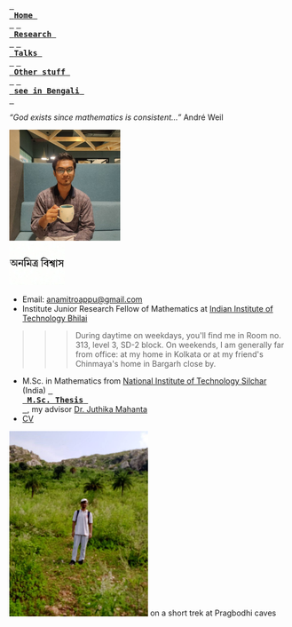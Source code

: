 [<kbd> <br> **Home** <br> </kbd>](README.md) [<kbd> <br> **Research** <br> </kbd>](research.md) [<kbd> <br> **Talks** <br> </kbd>](talks.md) [<kbd> <br> **Other stuff** <br> </kbd>](hobbies.md) [<kbd> <br> **see in Bengali** <br> </kbd>](bn.md)

*“God exists since mathematics is consistent...”* André Weil

<img src="picture.jpg" alt="drawing" width="200"/><br><img src="name3.jpg" alt="drawing" width="100"/>

- Email: anamitroappu@gmail.com
- Institute Junior Research Fellow of Mathematics at <a href="https://iitbhilai.ac.in">Indian Institute of Technology Bhilai</a>
>>> During daytime on weekdays, you'll find me in Room no. 313, level 3, SD-2 block. On weekends, I am generally far from office: at my home in Kolkata or at my friend's Chinmaya's home in Bargarh close by.
- M.Sc. in Mathematics from <a href="http://maths.nits.ac.in/">National Institute of Technology Silchar</a> (India)
[<kbd> <br> **M.Sc. Thesis** <br> </kbd>](files/anamitro_thesis_old.pdf), my advisor [Dr. Juthika Mahanta](http://maths.nits.ac.in/juthika/)
- [CV](files/anamitro_cv.pdf)

<img src="pictures/pragbodhi.jpg" alt="drawing" width="250"/>
on a short trek at Pragbodhi caves

